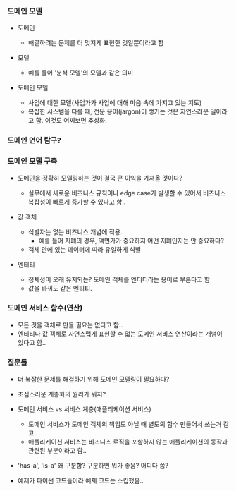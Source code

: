 ### 도메인 모델
- 도메인
  - 해결하려는 문제를 더 멋지게 표현한 것일뿐이라고 함
  
- 모델
  - 예를 들어 '분석 모델'의 모델과 같은 의미

- 도메인 모델
  - 사업에 대한 모델(사업가가 사업에 대해 마음 속에 가지고 있는 지도)
  - 복잡한 시스템을 다룰 때, 전문 용어(jargon)이 생기는 것은 자연스러운 일이라고 함. 이것도 어찌보면 추상화.

### 도메인 언어 탐구?

### 도메인 모델 구축
- 도메인을 정확히 모델링하는 것이 결국 큰 이익을 가져올 것이다?
  - 실무에서 새로운 비즈니스 규칙이나 edge case가 발생할 수 있어서 비즈니스 복잡성이 빠르게 증가할 수 있다고 함..

- 값 객체
  - 식별자는 없는 비즈니스 개념에 적용.
    - 예를 들어 지폐의 경우, 액면가가 중요하지 어떤 지폐인지는 안 중요하다?
  - 객체 안에 있는 데이터에 따라 유일하게 식별
- 엔티티
  - 정체성이 오래 유지되는? 도메인 객체를 엔티티라는 용어로 부른다고 함
  - 값을 바꿔도 같은 엔티티.

### 도메인 서비스 함수(연산)
- 모든 것을 객체로 만들 필요는 없다고 함..
- 엔티티나 값 객체로 자연스럽게 표현할 수 없는 도메인 서비스 연산이라는 개념이 있다고 함..


### 질문들
- 더 복잡한 문제를 해결하기 위해 도메인 모델링이 필요하다?
- 조심스러운 계층화의 원리가 뭐지?
- 도메인 서비스 vs 서비스 계층(애플리케이션 서비스)
  - 도메인 서비스가 도메인 객체의 책임도 아닐 때 별도의 함수 만들어서 쓰는거 같고..
  - 애플리케이션 서비스는 비즈니스 로직을 포함하지 않는 애플리케이션의 동작과 관련된 부분이라고 함..

- 'has-a', 'is-a' 왜 구분함? 구분하면 뭐가 좋음? 어디다 씀?

- 예제가 파이썬 코드들이라 예제 코드는 스킵했음..